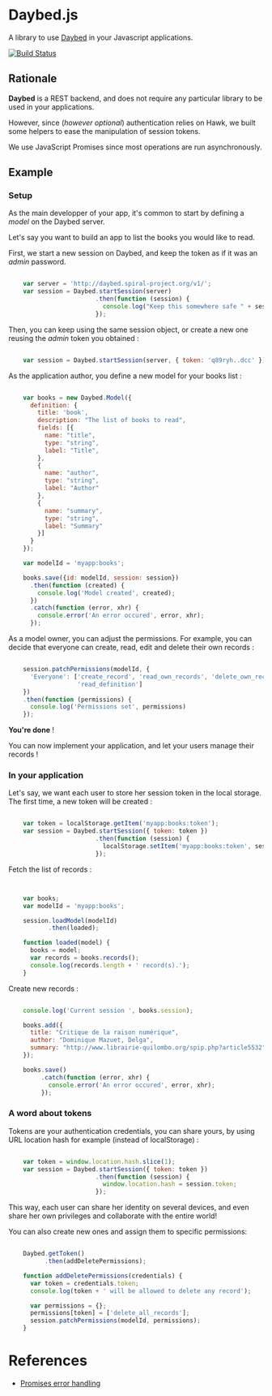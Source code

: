 # Daybed.js

A library to use [Daybed](http://daybed.readthedocs.org) in your Javascript
applications.

[![Build Status](https://travis-ci.org/spiral-project/daybed.js.png?branch=master)](https://travis-ci.org/spiral-project/daybed.js)


## Rationale

**Daybed** is a REST backend, and does not require any particular library
to be used in your applications.

However, since (*however optional*) authentication relies on Hawk, we built some
helpers to ease the manipulation of session tokens.

We use JavaScript Promises since most operations are run asynchronously.

## Example


### Setup

As the main developper of your app, it's common to start by defining a *model*
on the Daybed server.

Let's say you want to build an app to list the books you would like to read.

First, we start a new session on Daybed, and keep the token as if it was an *admin* password.

```javascript

    var server = 'http://daybed.spiral-project.org/v1/';
    var session = Daybed.startSession(server)
                        .then(function (session) {
                          console.log("Keep this somewhere safe " + session.token);
                        });

```

Then, you can keep using the same session object, or create a new one reusing
the *admin* token you obtained :

```javascript

    var session = Daybed.startSession(server, { token: 'q89ryh..dcc' });

```

As the application author, you define a new model for your books list :

```javascript

    var books = new Daybed.Model({
      definition: {
        title: 'book',
        description: "The list of books to read",
        fields: [{
          name: "title",
          type: "string",
          label: "Title",
        },
        {
          name: "author",
          type: "string",
          label: "Author"
        },
        {
          name: "summary",
          type: "string",
          label: "Summary"
        }]
      }
    });

    var modelId = 'myapp:books';

    books.save({id: modelId, session: session})
      .then(function (created) {
        console.log('Model created', created);
      })
      .catch(function (error, xhr) {
        console.error('An error occured', error, xhr);
      });

```

As a model owner, you can adjust the permissions. For example, you can decide
that everyone can create, read, edit and delete their own records :

```javascript

    session.patchPermissions(modelId, {
      'Everyone': ['create_record', 'read_own_records', 'delete_own_records',
                   'read_definition']
    })
    .then(function (permissions) {
      console.log('Permissions set', permissions)
    });

```

**You're done** !

You can now implement your application, and let your users manage their records !


### In your application

Let's say, we want each user to store her session token in the local storage.
The first time, a new token will be created :

```javascript

    var token = localStorage.getItem('myapp:books:token');
    var session = Daybed.startSession({ token: token })
                        .then(function (session) {
                          localStorage.setItem('myapp:books:token', session.token);
                        });

```

Fetch the list of records :

```javascript


    var books;
    var modelId = 'myapp:books';

    session.loadModel(modelId)
           .then(loaded);

    function loaded(model) {
      books = model;
      var records = books.records();
      console.log(records.length + ' record(s).');
    }

```

Create new records :

```javascript

    console.log('Current session ', books.session);

    books.add({
      title: "Critique de la raison numérique",
      author: "Dominique Mazuet, Delga",
      summary: "http://www.librairie-quilombo.org/spip.php?article5532"
    });

    books.save()
         .catch(function (error, xhr) {
           console.error('An error occured', error, xhr);
         });

```


### A word about tokens

Tokens are your authentication credentials, you can share yours, by using
URL location hash for example (instead of localStorage) :

```javascript

    var token = window.location.hash.slice(1);
    var session = Daybed.startSession({ token: token })
                        .then(function (session) {
                          window.location.hash = session.token;
                        });

```

This way, each user can share her identity on several devices, and even share
her 
own privileges and collaborate with the entire world!


You can also create new ones and assign them to specific permissions:


```javascript

    Daybed.getToken()
          .then(addDeletePermissions);

    function addDeletePermissions(credentials) {
      var token = credentials.token;
      console.log(token + ' will be allowed to delete any record');

      var permissions = {};
      permissions[token] = ['delete_all_records'];
      session.patchPermissions(modelId, permissions);
    }

```


# References

* [Promises error handling](http://www.html5rocks.com/en/tutorials/es6/promises/#toc-error-handling)
